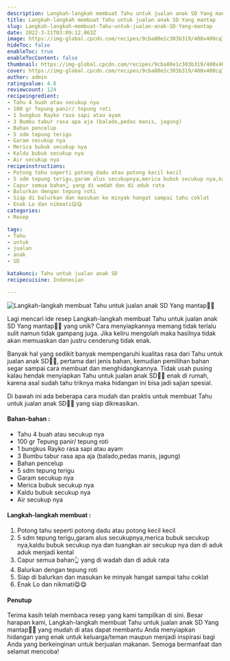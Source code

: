 ```yaml
---
description: Langkah-langkah membuat Tahu untuk jualan anak SD Yang mantap"
title: Langkah-langkah membuat Tahu untuk jualan anak SD Yang mantap
slug: Langkah-langkah-membuat-Tahu-untuk-jualan-anak-SD-Yang-mantap
date: 2022-3-21T03:09:12.063Z
image: https://img-global.cpcdn.com/recipes/9cba80e1c303b319/400x400cq70/photo.jpg
hideToc: false
enableToc: true
enableTocContent: false
thumbnail: https://img-global.cpcdn.com/recipes/9cba80e1c303b319/400x400cq70/photo.jpg
cover: https://img-global.cpcdn.com/recipes/9cba80e1c303b319/400x400cq70/photo.jpg
author: admin
ratingvalue: 4.8
reviewcount: 124
recipeingredient:
- Tahu 4 buah atau secukup nya
- 100 gr Tepung panir/ tepung roti
- 1 bungkus Rayko rasa sapi atau ayam
- 3 Bumbu tabur rasa apa aja (balado,pedas manis, jagung)
- Bahan pencelup
- 5 sdm tepung terigu
- Garam secukup nya
- Merica bubuk secukup nya
- Kaldu bubuk secukup nya
- Air secukup nya
recipeinstructions:
- Potong tahu seperti potong dadu atau potong kecil kecil
- 5 sdm tepung terigu,garam alus secukupnya,merica bubuk secukup nya,kaldu bubuk secukup nya dan tuangkan air secukup nya dan di aduk aduk menjadi kental
- Capur semua bahan👆 yang di wadah dan di aduk rata
- Balurkan dengan tepung roti
- Siap di balurkan dan masukan ke minyak hangat sampai tahu coklat
- Enak Lo dan nikmati😋😋
categories:
- Resep

tags:
- Tahu
- untuk
- jualan
- anak
- SD

katakunci: Tahu untuk jualan anak SD
recipecuisine: Indonesian

---
```


![Langkah-langkah membuat Tahu untuk jualan anak SD Yang mantap👩‍🍳](https://img-global.cpcdn.com/recipes/9cba80e1c303b319/400x400cq70/photo.jpg)

Lagi mencari ide resep Langkah-langkah membuat Tahu untuk jualan anak SD Yang mantap👩‍🍳 yang unik? Cara menyiapkannya memang tidak terlalu sulit namun tidak gampang juga. Jika keliru mengolah maka hasilnya tidak akan memuaskan dan justru cenderung tidak enak.

Banyak hal yang sedikit banyak mempengaruhi kualitas rasa dari Tahu untuk jualan anak SD👩‍🍳, pertama dari jenis bahan, kemudian pemilihan bahan segar sampai cara membuat dan menghidangkannya. Tidak usah pusing kalau hendak menyiapkan Tahu untuk jualan anak SD👩‍🍳 enak di rumah, karena asal sudah tahu triknya maka hidangan ini bisa jadi sajian spesial.

Di bawah ini ada beberapa cara mudah dan praktis untuk membuat Tahu untuk jualan anak SD👩‍🍳 yang siap dikreasikan.

<!--inarticleads1-->

#### Bahan-bahan :

- Tahu 4 buah atau secukup nya
- 100 gr Tepung panir/ tepung roti
- 1 bungkus Rayko rasa sapi atau ayam
- 3 Bumbu tabur rasa apa aja (balado,pedas manis, jagung)
- Bahan pencelup
- 5 sdm tepung terigu
- Garam secukup nya
- Merica bubuk secukup nya
- Kaldu bubuk secukup nya
- Air secukup nya

<!--inarticleads2-->

#### Langkah-langkah membuat :

1. Potong tahu seperti potong dadu atau potong kecil kecil
1. 5 sdm tepung terigu,garam alus secukupnya,merica bubuk secukup nya,kaldu bubuk secukup nya dan tuangkan air secukup nya dan di aduk aduk menjadi kental
1. Capur semua bahan👆 yang di wadah dan di aduk rata
1. Balurkan dengan tepung roti
1. Siap di balurkan dan masukan ke minyak hangat sampai tahu coklat
1. Enak Lo dan nikmati😋😋

#### Penutup

Terima kasih telah membaca resep yang kami tampilkan di sini. Besar harapan kami, Langkah-langkah membuat Tahu untuk jualan anak SD Yang mantap👩‍🍳 yang mudah di atas dapat membantu Anda menyiapkan hidangan yang enak untuk keluarga/teman maupun menjadi inspirasi bagi Anda yang berkeinginan untuk berjualan makanan. Semoga bermanfaat dan selamat mencoba!